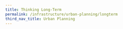 ```yaml
---
title: Thinking Long-Term
permalink: /infrastructure/urban-planning/longterm
third_nav_title: Urban Planning
---
```

